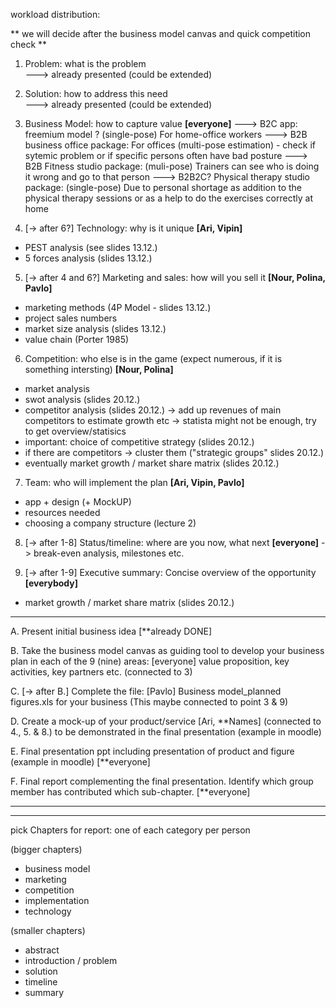workload distribution: 

** we will decide after the business model canvas and quick competition check ** 

1. Problem: what is the problem   
---> already presented (could be extended)

2. Solution: how to address this need  
 ---> already presented (could be extended)

3. Business Model: how to capture value **[everyone]**
---> B2C app: freemium model ? (single-pose) For home-office workers
---> B2B business office package: For offices (multi-pose estimation) - check if sytemic problem or if specific persons often have bad posture 
---> B2B Fitness studio package: (muli-pose) Trainers can see who is doing it wrong and go to that person 
---> B2B2C? Physical therapy studio package: (single-pose) Due to personal shortage as addition to the physical therapy sessions or as a help to do the exercises correctly at home

4. [-> after 6?] Technology: why is it unique **[Ari, Vipin]**
 * PEST analysis (see slides 13.12.)
 * 5 forces analysis (slides 13.12.)
    
5. [-> after 4 and 6?] Marketing and sales: how will you sell it **[Nour, Polina, Pavlo]**
 * marketing methods (4P Model - slides 13.12.) 
 * project sales numbers
 * market size analysis (slides 13.12.)
 * value chain (Porter 1985)
   
6. Competition: who else is in the game (expect numerous, if it is something intersting) **[Nour, Polina]**
  * market analysis
  * swot analysis (slides 20.12.)
  * competitor analysis (slides 20.12.) -> add up revenues of main competitors to estimate growth etc
                                        -> statista might not be enough, try to get overview/statisics
  * important: choice of competitive strategy (slides 20.12.)
  * if there are competitors -> cluster them ("strategic groups" slides 20.12.)
  * eventually market growth / market share matrix (slides 20.12.)
    

7. Team: who will implement the plan **[Ari, Vipin, Pavlo]**
 * app + design (+ MockUP)
 * resources needed
 * choosing a company structure (lecture 2)
      
8. [-> after 1-8] Status/timeline: where are you now, what next **[everyone]**  -> break-even analysis, milestones etc.

9. [-> after 1-9] Executive summary: Concise overview of the opportunity  **[everybody]**
* market growth / market share matrix (slides 20.12.)
_______________________________________________________________________________________________________
A. Present initial business idea [**already DONE]

B. Take the business model canvas 
as guiding tool to develop your business
plan in each of the 9 (nine) areas: [everyone]
value proposition, key activities, key partners etc.
(connected to 3)

C. [-> after B.] Complete the file: [Pavlo]
Business model_planned figures.xls for your business
(This maybe connected to point 3 & 9)

D. Create a mock-up of your product/service [Ari, **Names] (connected to 4., 5. & 8.)
to be demonstrated in the final presentation (example in moodle)

E. Final presentation ppt including presentation of product and figure (example in moodle) [**everyone]

F. Final report complementing the final presentation. Identify which group member has contributed 
which sub-chapter. [**everyone]

------------------------------------------------------------------------------------------------------
-------------------------------
pick Chapters for report: one of each category per person

(bigger chapters)
- business model
- marketing
- competition
- implementation
- technology
  
(smaller chapters)
- abstract
- introduction / problem
- solution
- timeline
- summary


